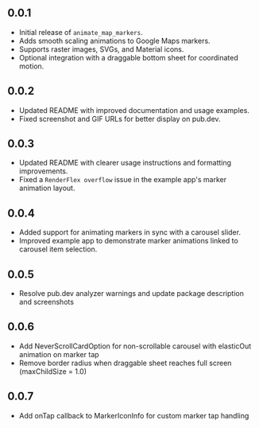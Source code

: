 ## 0.0.1

- Initial release of `animate_map_markers`.
- Adds smooth scaling animations to Google Maps markers.
- Supports raster images, SVGs, and Material icons.
- Optional integration with a draggable bottom sheet for coordinated motion.

## 0.0.2

- Updated README with improved documentation and usage examples.
- Fixed screenshot and GIF URLs for better display on pub.dev.

## 0.0.3

- Updated README with clearer usage instructions and formatting improvements.
- Fixed a `RenderFlex overflow` issue in the example app's marker animation layout.

## 0.0.4

- Added support for animating markers in sync with a carousel slider.
- Improved example app to demonstrate marker animations linked to carousel item selection.

## 0.0.5

- Resolve pub.dev analyzer warnings and update package description and screenshots

## 0.0.6

- Add NeverScrollCardOption for non-scrollable carousel with elasticOut animation on marker tap
- Remove border radius when draggable sheet reaches full screen (maxChildSize = 1.0)


## 0.0.7
- Add onTap callback to MarkerIconInfo for custom marker tap handling
